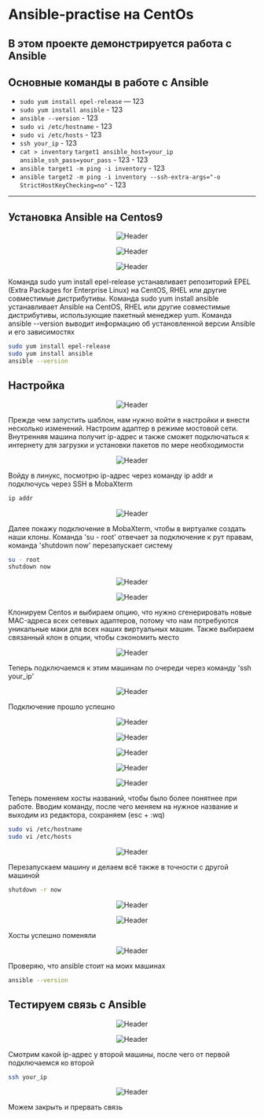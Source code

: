 # Ansible-practise на CentOs

В этом проекте демонстрируется работа с Ansible
---

## Основные команды в работе с Ansible

- `sudo yum install epel-release` — 123
- `sudo yum install ansible` - 123
- `ansible --version` - 123
- `sudo vi /etc/hostname` - 123
- `sudo vi /etc/hosts` - 123
- `ssh your_ip` - 123
- `cat > inventory` `target1 ansible_host=your_ip ansible_ssh_pass=your_pass` - 123 - 123
- `ansible target1 -m ping -i inventory` - 123
- `ansible target2 -m ping -i inventory --ssh-extra-args="-o StrictHostKeyChecking=no"` - 123
---

## Установка Ansible на Centos9

<p align="center">
  <img src="https://github.com/exeleron07/ansible-practice/blob/fcb390092d48468490d85d98b508acc69ac6ad48/img/1.png" alt="Header">
</p>
<p align="center">
  <img src="https://github.com/exeleron07/ansible-practice/blob/fcb390092d48468490d85d98b508acc69ac6ad48/img/2.png" alt="Header">
</p>
<p align="center">
  <img src="https://github.com/exeleron07/ansible-practice/blob/fcb390092d48468490d85d98b508acc69ac6ad48/img/3.png" alt="Header">
</p>

Команда sudo yum install epel-release устанавливает репозиторий EPEL (Extra Packages for Enterprise Linux) на CentOS, RHEL или другие совместимые дистрибутивы. Команда sudo yum install ansible устанавливает Ansible на CentOS, RHEL или другие совместимые дистрибутивы, использующие пакетный менеджер yum. Команда ansible --version выводит информацию об установленной версии Ansible и его зависимостях

```bash
sudo yum install epel-release
sudo yum install ansible
ansible --version
```

## Настройка

<p align="center">
  <img src="https://github.com/exeleron07/ansible-practice/blob/85584da117e0d5a8206295c4a7f59accea823e8f/img/4.png" alt="Header">
</p>

Прежде чем запустить шаблон, нам нужно войти в настройки и внести несколько изменений. Настроим адаптер в режиме мостовой сети. Внутренняя машина получит ip-адрес и также сможет подключаться к интернету для загрузки и установки пакетов по мере необходимости

<p align="center">
  <img src="https://github.com/exeleron07/ansible-practice/blob/9d191e7f2f6fe373b2686e656b39a1495e1f276e/img/5.png" alt="Header">
</p>

Войду в линукс, посмотрю ip-адрес через команду ip addr и подключусь через SSH в MobaXterm

```bash
ip addr
```

<p align="center">
  <img src="https://github.com/exeleron07/ansible-practice/blob/9d191e7f2f6fe373b2686e656b39a1495e1f276e/img/6.png" alt="Header">
</p>

Далее покажу подключение в MobaXterm, чтобы в виртуалке создать наши клоны. Команда 'su - root' отвечает за подключение к рут правам, команда 'shutdown now' перезапускает систему

```bash
su - root
shutdown now
```

<p align="center">
  <img src="https://github.com/exeleron07/ansible-practice/blob/9d191e7f2f6fe373b2686e656b39a1495e1f276e/img/7.png" alt="Header">
</p>
<p align="center">
  <img src="https://github.com/exeleron07/ansible-practice/blob/da03bab488523f6cf2f76be1be1ce9c95fca2558/img/8.png" alt="Header">
</p>

Клонируем Centos и выбираем опцию, что нужно сгенерировать новые MAC-адреса всех сетевых адаптеров, потому что нам потребуются уникальные маки для всех наших виртуальных машин. Также выбираем связанный клон в опции, чтобы сэкономить место

<p align="center">
  <img src="https://github.com/exeleron07/ansible-practice/blob/58d2752cee3f004a2cfc14a934542515f971fef6/img/9.png" alt="Header">
</p>

Теперь подключаемся к этим машинам по очереди через команду 'ssh your_ip'

<p align="center">
  <img src="https://github.com/exeleron07/ansible-practice/blob/58d2752cee3f004a2cfc14a934542515f971fef6/img/10.png" alt="Header">
</p>

Подключение прошло успешно 

<p align="center">
  <img src="https://github.com/exeleron07/ansible-practice/blob/58d2752cee3f004a2cfc14a934542515f971fef6/img/11.png" alt="Header">
</p>
<p align="center">
  <img src="https://github.com/exeleron07/ansible-practice/blob/58d2752cee3f004a2cfc14a934542515f971fef6/img/12.png" alt="Header">
</p>
<p align="center">
  <img src="https://github.com/exeleron07/ansible-practice/blob/58d2752cee3f004a2cfc14a934542515f971fef6/img/13.png" alt="Header">
</p>
<p align="center">
  <img src="https://github.com/exeleron07/ansible-practice/blob/58d2752cee3f004a2cfc14a934542515f971fef6/img/14.png" alt="Header">
</p>
<p align="center">
  <img src="https://github.com/exeleron07/ansible-practice/blob/58d2752cee3f004a2cfc14a934542515f971fef6/img/15.png" alt="Header">
</p>

Теперь поменяем хосты названий, чтобы было более понятнее при работе. Вводим команду, после чего меняем на нужное название и выходим из редактора, сохраняем (esc + :wq)

```bash
sudo vi /etc/hostname
sudo vi /etc/hosts
```
<p align="center">
  <img src="https://github.com/exeleron07/ansible-practice/blob/0ea35bedf61921d11a81934734ed59f0b0b909e0/img/16.png" alt="Header">
</p>

Перезапускаем машину и делаем всё также в точности с другой машиной 

```bash
shutdown -r now
```

<p align="center">
  <img src="https://github.com/exeleron07/ansible-practice/blob/0ea35bedf61921d11a81934734ed59f0b0b909e0/img/17.png" alt="Header">
</p>
<p align="center">
  <img src="https://github.com/exeleron07/ansible-practice/blob/0ea35bedf61921d11a81934734ed59f0b0b909e0/img/18.png" alt="Header">
</p>

Хосты успешно поменяли

<p align="center">
  <img src="https://github.com/exeleron07/ansible-practice/blob/0ea35bedf61921d11a81934734ed59f0b0b909e0/img/19.png" alt="Header">
</p>

Проверяю, что ansible стоит на моих машинах

```bash
ansible --version
```
## Тестируем связь с Ansible 

<p align="center">
  <img src="https://github.com/exeleron07/ansible-practice/blob/e1e2c2ac5bd5247870bade31c5a216aed8ed923e/img/20.png" alt="Header">
</p>
<p align="center">
  <img src="https://github.com/exeleron07/ansible-practice/blob/e1e2c2ac5bd5247870bade31c5a216aed8ed923e/img/21.png" alt="Header">
</p>

Смотрим какой ip-адрес у второй машины, после чего от первой подключаемся ко второй

```bash
ssh your_ip
```

<p align="center">
  <img src="https://github.com/exeleron07/ansible-practice/blob/e1e2c2ac5bd5247870bade31c5a216aed8ed923e/img/22.png" alt="Header">
</p>

Можем закрыть и прервать связь





